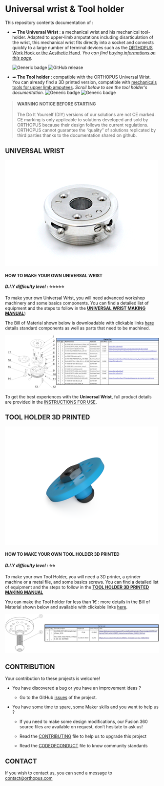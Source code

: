 # Universal wrist & Tool holder

This repository contents documentation of : 

- ➡ **The Universal Wrist** : a mechanical wrist and his mechanical tool-holder. Adapted to upper-limb amputations including disarticulation of the  wrist, this mechanical wrist fits directly into a socket and connects quickly to a large number of terminal devices such as the [ORTHOPUS Work Hook or the Aesthetic Hand](https://orthopus.com/en/upper-limb-prosthetics/). *You can find [buying informations on this page](https://orthopus.com/en/universal-wrist/).*

  ![Generic badge](https://img.shields.io/badge/CE_Mark-NO-critical.svg)
  ![GitHub release](https://img.shields.io/badge/release-v1.4-blue)

- ➡ **The Tool holder** : compatible with the ORTHOPUS Universal Wrist. You can already find a 3D printed version, compatible with [mechanicals tools for upper limb amputees](https://github.com/orthopus/01-mechanicals-tools). *Scroll below to see the tool holder's documentation.*
  ![Generic badge](https://img.shields.io/badge/version-DIY-yellow.svg)
  ![Generic badge](https://img.shields.io/badge/CE_Mark-NO-critical.svg)

  

>#### WARNING NOTICE BEFORE STARTING
>The Do It Yourself (DIY) versions of our solutions are not CE marked. CE marking is only applicable to solutions developed and sold by ORTHOPUS because their design follows the current regulations. ORTHOPUS cannot guarantee the “quality” of solutions replicated by third parties thanks to the documentation shared on github.




## UNIVERSAL WRIST

![UniversalWrist_ORTHOPUS](assets/Universal-Wrist_ORTHOPUS.JPG)

#### HOW TO MAKE YOUR OWN UNIVERSAL WRIST

***D.I.Y difficulty level :* ⭐⭐⭐⭐⭐**

To make your own Universal Wrist, you will need advanced workshop machinery and some basics components. You can find a detailed list of equipment and the steps to follow in the **[UNIVERSAL WRIST MAKING MANUAL](./docs/wrist/UniversalWrist_making-manual.md)**)

The Bill of Material shown below is downloadable with clickable links [here](https://github.com/orthopus/01-wrist/blob/main/src/Wrist/ILL-0109-BoMGitHub.pdf) details standard components as well as parts that need to be machined.

[![ILL-0109-BomGithub](assets/ILL-0109-BomGithub.png)](https://github.com/orthopus/01-wrist/blob/main/src/Wrist/ILL-0109-BoMGitHub.pdf)


To get the best experiences with the **Universal Wrist**, full product details are provided in the [INSTRUCTIONS FOR USE](https://orthopus.com/wp-content/uploads/2021/06/IFU-OR-0109-Universal-Wrist-ORTHOPUS-Instructions-For-Use.pdf).


## TOOL HOLDER 3D PRINTED

![IMG-210115-ExportCAO_3DToolholder](assets/IMG-210115-ExportCAO_3DToolholder.png)

#### HOW TO MAKE YOUR OWN  TOOL HOLDER 3D PRINTED

***D.I.Y difficulty level :* ⭐⭐**

To make your own Tool Holder, you will need a 3D printer, a grinder machine or a metal file, and some basics screws. You can find a detailed list of equipment and the steps to follow in the **[TOOL HOLDER 3D PRINTED MAKING MANUAL](./docs/tool-holder-3D-printer/ToolHolder_3D_making-manual.md)**

You can make the Tool holder for less than 1€ : more details in the Bill of Material shown below and available with clickable links [here](https://github.com/orthopus/01-wrist/blob/main/src/Tool-holder%203D%20print/ILL-0109-DIYAttachementPlateBoM.pdf).

[![ILL-0109-DIYAttachementPlateBoM](assets/ILL-0109-DIYAttachementPlateBoM.jpg)](https://github.com/orthopus/01-wrist/blob/main/src/Tool-holder%203D%20print/ILL-0109-DIYAttachementPlateBoM.pdf)



## CONTRIBUTION

Your contribution to these projects is welcome!

* You have discovered a bug or you have an improvement ideas ?
  
  * Go to the GitHub [issues](https://github.com/orthopus/01-wrist/issues) of the project.
  
* You have some time to spare, some Maker skills and you want to help us ?

  * If you need to make some design modifications, our Fusion 360 source files are available on request, don’t hesitate to ask us!

  * Read the [CONTRIBUTING](CONTRIBUTING.md) file to help us to upgrade this project

  * Read the [CODEOFCONDUCT](CODEOFCONDUCT.md) file to know community standards

    


## CONTACT

If you wish to contact us, you can send a message to contact@orthopus.com
